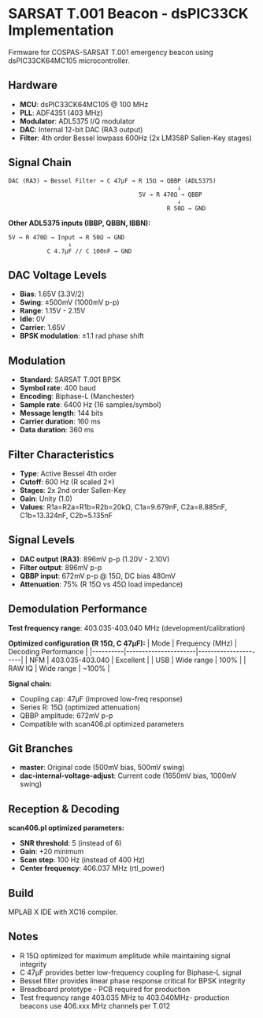 # SARSAT T.001 Beacon - dsPIC33CK Implementation

Firmware for COSPAS-SARSAT T.001 emergency beacon using dsPIC33CK64MC105 microcontroller.

## Hardware

- **MCU**: dsPIC33CK64MC105 @ 100 MHz
- **PLL**: ADF4351 (403 MHz)
- **Modulator**: ADL5375 I/Q modulator
- **DAC**: Internal 12-bit DAC (RA3 output)
- **Filter**: 4th order Bessel lowpass 600Hz (2x LM358P Sallen-Key stages)

## Signal Chain

```
DAC (RA3) → Bessel Filter → C 47µF → R 15Ω → QBBP (ADL5375)
                                                ↓
                                     5V → R 470Ω → QBBP
                                                ↓
                                             R 50Ω → GND
```

**Other ADL5375 inputs (IBBP, QBBN, IBBN):**
```
5V → R 470Ω → Input → R 50Ω → GND
                 ↓
           C 4.7µF // C 100nF → GND
```

## DAC Voltage Levels

- **Bias**: 1.65V (3.3V/2)
- **Swing**: ±500mV (1000mV p-p)
- **Range**: 1.15V - 2.15V
- **Idle**: 0V
- **Carrier**: 1.65V
- **BPSK modulation**: ±1.1 rad phase shift

## Modulation

- **Standard**: SARSAT T.001 BPSK
- **Symbol rate**: 400 baud
- **Encoding**: Biphase-L (Manchester)
- **Sample rate**: 6400 Hz (16 samples/symbol)
- **Message length**: 144 bits
- **Carrier duration**: 160 ms
- **Data duration**: 360 ms

## Filter Characteristics

- **Type**: Active Bessel 4th order
- **Cutoff**: 600 Hz (R scaled 2×)
- **Stages**: 2x 2nd order Sallen-Key
- **Gain**: Unity (1.0)
- **Values**: R1a=R2a=R1b=R2b=20kΩ, C1a=9.679nF, C2a=8.885nF, C1b=13.324nF, C2b=5.135nF

## Signal Levels

- **DAC output (RA3)**: 896mV p-p (1.20V - 2.10V)
- **Filter output**: 896mV p-p
- **QBBP input**: 672mV p-p @ 15Ω, DC bias 480mV
- **Attenuation**: 75% (R 15Ω vs 45Ω load impedance)

## Demodulation Performance

**Test frequency range**: 403.035-403.040 MHz (development/calibration)

**Optimized configuration (R 15Ω, C 47µF):**
| Mode     | Frequency (MHz)       | Decoding Performance |
|----------|----------------------|----------------------|
| NFM      | 403.035-403.040      | Excellent            |
| USB      | Wide range           | 100%                 |
| RAW IQ   | Wide range           | ~100%                |

**Signal chain:**
- Coupling cap: 47µF (improved low-freq response)
- Series R: 15Ω (optimized attenuation)
- QBBP amplitude: 672mV p-p
- Compatible with scan406.pl optimized parameters

## Git Branches

- **master**: Original code (500mV bias, 500mV swing)
- **dac-internal-voltage-adjust**: Current code (1650mV bias, 1000mV swing)

## Reception & Decoding

**scan406.pl optimized parameters:**
- **SNR threshold**: 5 (instead of 6)
- **Gain**: +20 minimum
- **Scan step**: 100 Hz (instead of 400 Hz)
- **Center frequency**: 406.037 MHz (rtl_power)

## Build

MPLAB X IDE with XC16 compiler.

## Notes

- R 15Ω optimized for maximum amplitude while maintaining signal integrity
- C 47µF provides better low-frequency coupling for Biphase-L signal
- Bessel filter provides linear phase response critical for BPSK integrity
- Breadboard prototype - PCB required for production
- Test frequency range 403.035 MHz to 403.040MHz- production beacons use 406.xxx MHz channels per T.012
